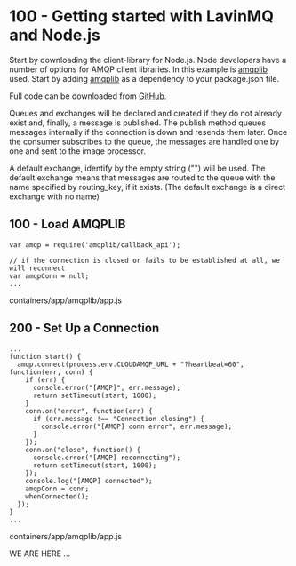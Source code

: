 # 100 - Getting started with LavinMQ and Node.js

Start by downloading the client-library for Node.js. Node developers have a number of options for AMQP client libraries. In this example is [amqplib](https://github.com/squaremo/amqp.node/) used. Start by adding [amqplib](https://github.com/squaremo/amqp.node/) as a dependency to your package.json file.

Full code can be downloaded from [GitHub](https://github.com/cloudamqp/nodejs-amqp-example/tree/master/amqplib).

Queues and exchanges will be declared and created if they do not already exist and, finally, a message is published. The publish method queues messages internally if the connection is down and resends them later. Once the consumer subscribes to the queue, the messages are handled one by one and sent to the image processor.

A default exchange, identify by the empty string ("") will be used. The default exchange means that messages are routed to the queue with the name specified by routing_key, if it exists. (The default exchange is a direct exchange with no name)

## 100 - Load AMQPLIB

```
var amqp = require('amqplib/callback_api');

// if the connection is closed or fails to be established at all, we will reconnect
var amqpConn = null;
...
```
containers/app/amqplib/app.js

## 200 - Set Up a Connection

```
...
function start() {
  amqp.connect(process.env.CLOUDAMQP_URL + "?heartbeat=60", function(err, conn) {
    if (err) {
      console.error("[AMQP]", err.message);
      return setTimeout(start, 1000);
    }
    conn.on("error", function(err) {
      if (err.message !== "Connection closing") {
        console.error("[AMQP] conn error", err.message);
      }
    });
    conn.on("close", function() {
      console.error("[AMQP] reconnecting");
      return setTimeout(start, 1000);
    });
    console.log("[AMQP] connected");
    amqpConn = conn;
    whenConnected();
  });
}
...
```
containers/app/amqplib/app.js

WE ARE HERE ...
